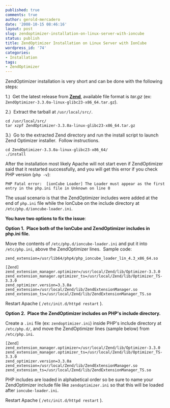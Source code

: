 ```yaml
---
published: true
comments: true
author: gerold-mercadero
date: '2008-10-15 08:46:16'
layout: post
slug: zendoptimizer-installation-on-linux-server-with-ioncube
status: publish
title: ZendOptimizer Installation on Linux Server with IonCube
wordpress_id: '74'
categories:
- Installation
tags:
- ZendOptimizer
---
```


ZendOptimizer installation is very short and can be done with the following steps:

1.)  Get the latest release from **[Zend](http://www.zend.com/en/products/guard/downloads)**, available file format is *tar.gz* (ex:  `ZendOptimizer-3.3.0a-linux-glibc23-x86_64.tar.gz`).

2.)  Extract the tarball at `/usr/local/src/`.
```
cd /usr/local/src/
tar xzpf ZendOptimizer-3.3.0a-linux-glibc23-x86_64.tar.gz
```

3.)  Go to the extracted Zend directory and run the install script to launch Zend Optimizer installer.  Follow instructions.
```
cd ZendOptimizer-3.3.0a-linux-glibc23-x86_64/
./install
```

After the installation most likely Apache will not start even if ZendOptimizer said that it restarted successfully, and you will get this error if you check PHP version (`php -v`):
```
PHP Fatal error:  [ionCube Loader] The Loader must appear as the first entry in the php.ini file in Unknown on line 0
```
The usual scenario is that the ZendOptimizer includes were added at the end of `php.ini` file while the IonCube on the include directory at `/etc/php.d/ioncube-loader.ini`.

**You have two options to fix the issue**:

**Option 1.  Place both of the IonCube and ZendOptimizer includes in php.ini file.**

Move the contents of `/etc/php.d/ioncube-loader.ini` and put it into `/etc/php.ini`, above the ZendOptimizer lines.  Sample code:
```
zend_extension=/usr/lib64/php4/php_ioncube_loader_lin_4.3_x86_64.so

[Zend]
zend_extension_manager.optimizer=/usr/local/Zend/lib/Optimizer-3.3.0
zend_extension_manager.optimizer_ts=/usr/local/Zend/lib/Optimizer_TS-3.3.0
zend_optimizer.version=3.3.0a
zend_extension=/usr/local/Zend/lib/ZendExtensionManager.so
zend_extension_ts=/usr/local/Zend/lib/ZendExtensionManager_TS.so
```

Restart Apache ( `/etc/init.d/httpd restart` ).

**Option 2.  Place the ZendOptimizer includes on PHP's include directory.**

Create a `.ini` file (ex: `zendoptimizer.ini`) inside PHP's include directory at `/etc/php.d/`, and move the ZendOptimizer lines (sample below) from `/etc/php.ini`.
```
[Zend]
zend_extension_manager.optimizer=/usr/local/Zend/lib/Optimizer-3.3.0
zend_extension_manager.optimizer_ts=/usr/local/Zend/lib/Optimizer_TS-3.3.0
zend_optimizer.version=3.3.0a
zend_extension=/usr/local/Zend/lib/ZendExtensionManager.so
zend_extension_ts=/usr/local/Zend/lib/ZendExtensionManager_TS.so
```

PHP includes are loaded in alphabetical order so be sure to name your ZendOptimizer include file like `zendoptimizer.ini` so that this will be loaded after `ioncube-loader.ini`.

Restart Apache ( `/etc/init.d/httpd restart` ).
